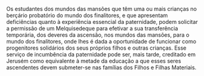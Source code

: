 ﻿Os estudantes dos mundos das mansões que têm uma ou mais crianças no berçário probatório do mundo dos finalitores, e que apresentam deficiências quanto à experiência essencial da paternidade, podem solicitar a permissão de um Melquisedeque para efetivar a sua transferência temporária, dos deveres da ascensão, nos mundos das mansões, para o mundo dos finalitores, onde lhes é dada a oportunidade de funcionar como progenitores solidários dos seus próprios filhos e outras crianças. Esse serviço de incumbência da paternidade pode ser, mais tarde, creditado em Jerusém como equivalente à metade da educação a que esses seres ascendentes devem submeter-se nas famílias dos Filhos e Filhas Materiais.